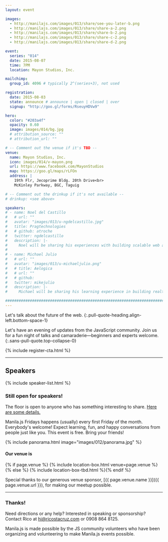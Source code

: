 ```yaml
---
layout: event

images:
  - http://manilajs.com/images/013/share/see-you-later-b.png
  - http://manilajs.com/images/013/share/share-a-2.png
  - http://manilajs.com/images/013/share/share-b-2.png
  - http://manilajs.com/images/013/share/share-c-2.png
  - http://manilajs.com/images/013/share/share-d-2.png

event:
  series: "014"
  date: 2015-08-07
  time: 7PM
  location: Mayon Studios, Inc.

mailchimp:
  group_id: 4096 # typically 2^(series+3), not used

registration:
  date: 2015-08-03
  state: announce # announce | open | closed | over
  signup: "http://goo.gl/forms/RseuyHDVw9"

hero:
  color: "#203a4f"
  opacity: 0.60
  image: images/014/bg.jpg
  # attribution_source: ""
  # attribution_url: ""

# -- Comment out the venue if it's TBD --
venue:
  name: Mayon Studios, Inc.
  icon: images/014/v-mayon.png
  url: https://www.facebook.com/MayonStudios
  map: https://goo.gl/maps/rLFOn
  address: |
    19th Flr, Jecoprime Bldg. 20th Drive<br>
    McKinley Parkway, BGC, Taguig

# -- Comment out the drinkup if it's not available --
# drinkup: <see above>

speakers:
# - name: Noel del Castillo
#   # url: ""
#   avatar: "images/013/u-ngdelcastillo.jpg"
#   title: Pragtechnologies
#   # github: atroche
#   twitter: ngdelcastillo
#   description: |-
#     Noel will be sharing his experiences with building scalable web apps using Ember CLI.
#
# - name: Michael Julio
#   # url: ""
#   avatar: "images/013/u-michaeljulio.png"
#   # title: Aelogica
#   # url: ""
#   # github:
#   twitter: mikejulio
#   description: |-
#     Michael will be sharing his learning experience in building realtime apps using AJAX long polling and Server-Side Events (SSE).

##############################################################################
---
```


Let's talk about the future of the web.
{:.pull-quote-heading.align-left.bottom-space-1}

Let's have an evening of updates from the JavaScript community. Join us for a
fun night of talks and camaraderie—beginners and experts welcome.
{:.sans-pull-quote.top-collapse-0}

<!-- Call to action -->
{% include register-cta.html %}

* * * *

## Speakers

{% include speaker-list.html %}

### Still open for speakers!
The floor is open to anyone who has something interesting to share.
[Here are some details.](p/submitting-a-talk.html)

Manila.js Fridays happens (usually) every first Friday of the month.
Everybody's welcome!  Expect learning, fun, and happy conversations from people
just like you.  This event is free. Bring your friends!

<!--
<br>
#### Manila JavaScript Community Meetup
{:.pull-quote-heading}

Let's have an evening of updates from the JavaScript community. Join us for a
fun night of talks and camaraderie—beginners and experts welcome.
{:.pull-quote}
-->

<!-- Big venue image -->
{% include panorama.html image="images/012/panorama.jpg" %}

#### Our venue is

{% if page.venue %}
{% include location-box.html venue=page.venue %}{% else %}
{% include location-box-tbd.html %}{% endif %}

Special thanks to our generous venue sponsor, [{{ page.venue.name }}]({{ page.venue.url }}), for making our meetup possible.

* * * *

### Thanks!

Need directions or any help? Interested in speaking or sponsorship? Contact
Rico at [hi@ricostacruz.com](mailto:hi@ricostacruz.com) or 0908 864 8125.

Manila.js is made possible by the JS community volunteers who have been
organizing and volunteering to make Manila.js events possible.
